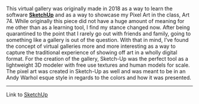 This virtual gallery was originally made in 2018 as a way to learn the software **[SketchUp](https://www.sketchup.com/)** and as a way to showcase my Pixel Art in the class, Art 74. While originally this piece did not have a huge amount of meaning for me other than as a learning tool, I find my stance changed now. After being quarantined to the point that I rarely go out with friends and family, going to something like a gallery is out of the question. With that in mind, I’ve found the concept of virtual galleries more and more interesting as a way to capture the traditional experience of showing off art in a wholly digital format. For the creation of the gallery, Sketch-Up was the perfect tool as a lightweight 3D modeler with free use textures and human models for scale. The pixel art was created in Sketch-Up as well and was meant to be in an Andy Warhol esque style in regards to the colors and how it was presented.

---

Link to [SketchUp](https://www.sketchup.com/)
